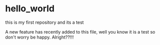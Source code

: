 # hello_world
this is my first repository and its a test

A new feature has recently added to this file, well you know it is a test so don't worry be happy. Alright??!!!

